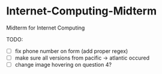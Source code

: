 # Internet-Computing-Midterm
Midterm for Internet Computing

TODO:
- [ ] fix phone number on form (add proper regex)
- [ ] make sure all versions from pacific -> atlantic occured
- [ ] change image hovering on question 4?